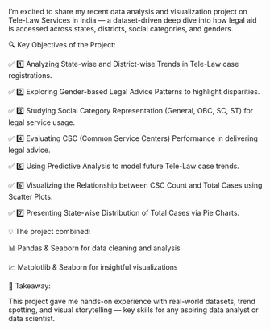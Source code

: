 I’m excited to share my recent data analysis and visualization project on Tele-Law Services in India — a dataset-driven deep dive into how legal aid is accessed across states, districts, social categories, and genders.

🔍 Key Objectives of the Project:

✅ 1️⃣ Analyzing State-wise and District-wise Trends in Tele-Law case registrations.

✅ 2️⃣ Exploring Gender-based Legal Advice Patterns to highlight disparities.

 ✅ 3️⃣ Studying Social Category Representation (General, OBC, SC, ST) for legal service usage.
 
 ✅ 4️⃣ Evaluating CSC (Common Service Centers) Performance in delivering legal advice.
 
 ✅ 5️⃣ Using Predictive Analysis to model future Tele-Law case trends.
 
 ✅ 6️⃣ Visualizing the Relationship between CSC Count and Total Cases using Scatter Plots.
 
 ✅ 7️⃣ Presenting State-wise Distribution of Total Cases via Pie Charts.
 
💡 The project combined:

 📊 Pandas & Seaborn for data cleaning and analysis

 📈 Matplotlib & Seaborn for insightful visualizations
 
🎯 Takeaway:

 This project gave me hands-on experience with real-world datasets, trend spotting, and visual storytelling — key skills for any aspiring data analyst or data scientist.
 
